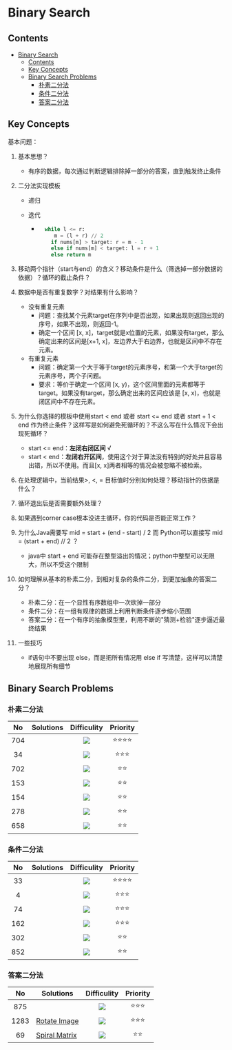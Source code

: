 # Binary Search

## Contents

<!--ts-->

   * [Binary Search](#binary-search)
      * [Contents](#contents)
      * [Key Concepts](#key-concepts)
      * [Binary Search Problems](#binary-search-problems)
         * [朴素二分法](#朴素二分法)
         * [条件二分法](#条件二分法)
         * [答案二分法](#答案二分法)

<!-- Added by: weiyizhi, at: 2021年 5月13日 星期四 17时57分56秒 CST -->

<!--te-->

## Key Concepts

基本问题：

1. 基本思想？

   - 有序的数据，每次通过判断逻辑排除掉一部分的答案，直到触发终止条件

2. 二分法实现模板

   - 递归

   - 迭代

     - ``` python
         while l <= r:
         	m = (l + r) // 2
           if nums[m] > target: r = m - 1
           else if nums[m] < target: l = r + 1
           else return m
         ```
       
   
3. 移动两个指针（start与end）的含义？移动条件是什么（筛选掉一部分数据的依据）？循环的截止条件？

4. 数据中是否有重复数字？对结果有什么影响？

   - 没有重复元素
     - 问题：查找某个元素target在序列中是否出现，如果出现则返回出现的序号，如果不出现，则返回-1。
     - 确定一个区间 [x, x]，target就是x位置的元素，如果没有target，那么确定出来的区间是[x+1, x]，左边界大于右边界，也就是区间中不存在元素。
   - 有重复元素
     - 问题：确定第一个大于等于target的元素序号，和第一个大于target的元素序号，两个子问题。
     - 要求：等价于确定一个区间 [x, y)，这个区间里面的元素都等于target。如果没有target，那么确定出来的区间应该是 [x, x)，也就是闭区间中不存在元素。

5. 为什么你选择的模板中使用start < end 或者 start <= end 或者 start + 1 < end 作为终止条件？这样写是如何避免死循环的？不这么写在什么情况下会出现死循环？

   -  start <= end：**左闭右闭区间** √
   -  start < end：**左闭右开区间**，使用这个对于算法没有特别的好处并且容易出错，所以不使用。而且[x, x]两者相等的情况会被忽略不被检索。

6. 在处理逻辑中，当前结果>, <, = 目标值时分别如何处理？移动指针的依据是什么？

7. 循环退出后是否需要额外处理？

8. 如果遇到corner case根本没进主循环，你的代码是否能正常工作？

9. 为什么Java需要写 mid = start + (end - start) / 2 而 Python可以直接写 mid = (start + end) // 2 ？

   - java中 start + end 可能存在整型溢出的情况；python中整型可以无限大，所以不受这个限制

10. 如何理解从基本的朴素二分，到相对复杂的条件二分，到更加抽象的答案二分？

    - 朴素二分：在一个显性有序数组中一次砍掉一部分
    - 条件二分：在一组有规律的数据上利用判断条件逐步缩小范围
    - 答案二分：在一个有序的抽象模型里，利用不断的"猜测+检验"逐步逼近最终结果

11. 一些技巧

    - if语句中不要出现 else，而是把所有情况用 else if 写清楚，这样可以清楚地展现所有细节





## Binary Search Problems

### 朴素二分法

| No | Solutions | Difficulity | Priority |
| :--: | ------- | :---------: | :------: |
|704||![](https://img.shields.io/badge/-Easy-%235cb85c.svg)|:star::star::star::star:|
|  34  ||![](https://img.shields.io/badge/-Medium-%23FFA500.svg)|:star::star::star:|
|702||![](https://img.shields.io/badge/-Medium-%23FFA500.svg)|:star::star:|
|153||![](https://img.shields.io/badge/-Medium-%23FFA500.svg)|:star::star:|
|154||![](https://img.shields.io/badge/-Medium-%23FFA500.svg)|:star::star:|
|278||![](https://img.shields.io/badge/-Medium-%23FFA500.svg)|:star::star:|
|658||![](https://img.shields.io/badge/-Medium-%23FFA500.svg)|:star::star:|



### 条件二分法

| No | Solutions | Difficulity | Priority |
| :--: | ------- | :---------: | :------: |
|  33  ||  ![](https://img.shields.io/badge/-Easy-%235cb85c.svg)  | :star::star::star::star: |
|  4   |           | ![](https://img.shields.io/badge/-Medium-%23FFA500.svg) |    :star::star::star:    |
|  74  |           | ![](https://img.shields.io/badge/-Medium-%23FFA500.svg) |    :star::star::star:    |
| 162  |           | ![](https://img.shields.io/badge/-Medium-%23FFA500.svg) |    :star::star::star:    |
| 302  |           | ![](https://img.shields.io/badge/-Medium-%23FFA500.svg) |       :star::star:       |
| 852  |           | ![](https://img.shields.io/badge/-Medium-%23FFA500.svg) |       :star::star:       |



### 答案二分法
| No | Solutions | Difficulity | Priority |
| :--: | ------- | :---------: | :------: |
|875||![](https://img.shields.io/badge/-Easy-%235cb85c.svg)|:star::star::star:|
|1283|[Rotate Image](Solved/48-Rotate-Image/Rotate-Image.md)|![](https://img.shields.io/badge/-Medium-%23FFA500.svg)|:star::star::star:|
|69|[Spiral Matrix](Solved/54-Spiral-Matrix/Spiral-Matrix.md)|![](https://img.shields.io/badge/-Medium-%23FFA500.svg)|:star::star:|

